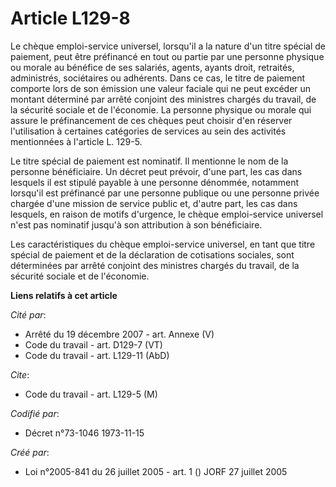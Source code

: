 # Article L129-8

Le chèque emploi-service universel, lorsqu'il a la nature d'un titre spécial de paiement, peut être préfinancé en tout ou
partie par une personne physique ou morale au bénéfice de ses salariés, agents, ayants droit, retraités, administrés,
sociétaires ou adhérents. Dans ce cas, le titre de paiement comporte lors de son émission une valeur faciale qui ne peut
excéder un montant déterminé par arrêté conjoint des ministres chargés du travail, de la sécurité sociale et de l'économie.
La personne physique ou morale qui assure le préfinancement de ces chèques peut choisir d'en réserver l'utilisation à
certaines catégories de services au sein des activités mentionnées à l'article L. 129-5.

Le titre spécial de paiement est nominatif. Il mentionne le nom de la personne bénéficiaire. Un décret peut prévoir, d'une
part, les cas dans lesquels il est stipulé payable à une personne dénommée, notamment lorsqu'il est préfinancé par une
personne publique ou une personne privée chargée d'une mission de service public et, d'autre part, les cas dans lesquels, en
raison de motifs d'urgence, le chèque emploi-service universel n'est pas nominatif jusqu'à son attribution à son
bénéficiaire.

Les caractéristiques du chèque emploi-service universel, en tant que titre spécial de paiement et de la déclaration de
cotisations sociales, sont déterminées par arrêté conjoint des ministres chargés du travail, de la sécurité sociale et de
l'économie.

**Liens relatifs à cet article**

_Cité par_:

  - Arrêté du 19 décembre 2007 - art. Annexe (V)
  - Code du travail - art. D129-7 (VT)
  - Code du travail - art. L129-11 (AbD)

_Cite_:

  - Code du travail - art. L129-5 (M)

_Codifié par_:

  - Décret n°73-1046 1973-11-15

_Créé par_:

  - Loi n°2005-841 du 26 juillet 2005 - art. 1 () JORF 27 juillet 2005
